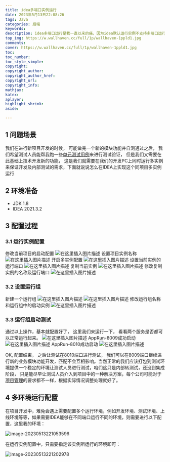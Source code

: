 ```yaml
---
title: idea多端口实例运行
date: 2023年5月13日22:08:26
tags: Java
categories: 后端
keywords:
description: idea多端口运行是我一直以来的痛，因为idea默认运行实例不支持多端口运行，这也让我踩了很多的坑
top_img: https://w.wallhaven.cc/full/1p/wallhaven-1ppld1.jpg
comments:
cover: https://w.wallhaven.cc/full/1p/wallhaven-1ppld1.jpg
toc:
toc_number:
toc_style_simple:
copyright:
copyright_author:
copyright_author_href:
copyright_url:
copyright_info:
mathjax:
katex:
aplayer:
highlight_shrink:
aside:

---
```


<meta name="referrer" content="no-referrer"/>

## 1 问题场景

我们在进行新项目开发的时候， 可能做完一个新的模块功能并自测通过之后， 我们希望测试人员能帮我跑一些[单元测试用例](https://so.csdn.net/so/search?q=单元测试用例&spm=1001.2101.3001.7020)来进行测试验证， 但是我们又需要在此基础上技术开发新的功能， 这是我们就需要在我们的开发PC上同时运行多实例来保证开发及内部测试的需求，下面就说说怎么在IDEA上实现这个同项目多实例运行

## 2 环境准备

- JDK 1.8
- IDEA 2021.3.2

## 3 配置过程

### 3.1 运行实例配置

修改当前项目的启动配置
![在这里插入图片描述](https://img-blog.csdnimg.cn/2c206beeb9a44f95a9159e5f1ae67b8e.png)
设置项目实例名称
![在这里插入图片描述](https://img-blog.csdnimg.cn/cdb0b9b98b43415ba841a5bf38c8816b.png)
开启多实例配置
![在这里插入图片描述](https://img-blog.csdnimg.cn/98db3121e54440b383f9df973682d003.png)
设置当前实例的运行端口
![在这里插入图片描述](https://img-blog.csdnimg.cn/bca5caab4cfe4d86a354c33cc1b02996.png)
复制当前实例
![在这里插入图片描述](https://img-blog.csdnimg.cn/aea48a907e0a49e8abc0a82126a36219.png)
修改复制实例的名称及运行端口
![在这里插入图片描述](https://img-blog.csdnimg.cn/1b1b263407824ff2a74c0584aec05e50.png)

### 3.2 设置运行组

新建一个运行组
![在这里插入图片描述](https://img-blog.csdnimg.cn/3ee472dd63014acc9fc2e59cc37753aa.png)
![在这里插入图片描述](https://img-blog.csdnimg.cn/674cbd4e2a7144bb9345bfdb289b8447.png)
修改运行组名称和运行组中的启动实例
![在这里插入图片描述](https://img-blog.csdnimg.cn/083c2929546a43619890167c0f0acbd1.png)

### 3.3 运行组启动测试

通过以上操作，基本就配置好了， 这里我们来运行一下， 看看两个服务是否都可以正常运行起来。
![在这里插入图片描述](https://img-blog.csdnimg.cn/f173f2643dba42e9b4b8892915105a42.png)
AppRun-8009成功启动
![在这里插入图片描述](https://img-blog.csdnimg.cn/11c9748207c843dd955e8f670ca2cbab.png)
AppRun-8010成功启动
![在这里插入图片描述](https://img-blog.csdnimg.cn/594e0c15c25141a8bd51fed0f7c11175.png)

OK, 配置结束， 之后让测试在8010端口进行测试， 我们可以在8009端口继续进行新的业务模块功能开发，匹配不会互相影响。当然正常的我们应该打包到测试环境提供一个稳定的环境让测试人员进行测试，咱们这只是内部转测试，还没到集成阶段， 只是能尽早让测试人员介入到项目中的一种解决方案，每个公司可能对于[项目管理](https://so.csdn.net/so/search?q=项目管理&spm=1001.2101.3001.7020)的要求都不一样，根据实际情况调整处理就好了。

## 4 多环境运行配置

在项目开发中，难免会遇上需要配置多个运行环境，例如开发环境、测试环境、上线环境等等，如果需要IDEA能够在不同端口运行不同的环境，则需要进行以下配置，这里我的环境：

![image-20230513221053596](https://typora-md-bucket.oss-cn-beijing.aliyuncs.com/image-20230513221053596.png)

在运行实例配置中，只需要指定该实例所运行的环境即可：

![image-20230513221202978](https://typora-md-bucket.oss-cn-beijing.aliyuncs.com/image-20230513221202978.png)



